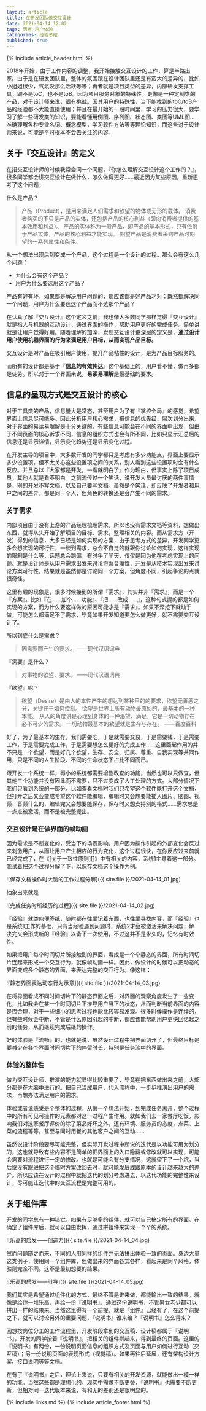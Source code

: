 ```yaml
---
layout: article
title: 在研发团队做交互设计
date: 2021-04-14 12:02
tags: 思考 用户体验 
categories: 经验总结
published: true
---
```


{% include article_header.html %}

2018年开始，由于工作内容的调整，我开始接触交互设计的工作，算是半路出家。由于是在研发团队里，整体的氛围跟在设计团队里还是有蛮大的差异的，比如小姐姐很少，气氛没那么活跃等等；再者就是项目类型的差异，内部研发支撑工具，即不是toC，也不是toB。因为项目服务对象的特殊性，更像是一种定制类的产品，对于设计师来说，很有挑战。因其用户的特殊性，当下能找到的toC/toB产品的经验都不大能直接使用；并且在最开始的一段时间里，学习的压力很大，要学习了解一些研发类的知识，要能看懂用例图、序列图、状态图、类图等UML图…准确理解各种专业名词、概念模型，学习软件方法等等理论知识，而这些对于设计师来说，可能是平时根本不会去关注的内容。

## 关于『交互设计』的定义

在招交互设计师的时候我常会问一个问题，『你怎么理解交互设计这个工作的？』，很多同学都会讲交互设计在做什么，怎么做得更好……最近因为某些原因，重新思考了这个问题。

什么是产品？

> 产品（Product），是用来满足人们需求和欲望的物体或无形的载体。 消费者购买的不只是产品的实体，还包括产品的核心利益（即向消费者提供的基本效用和利益）。 产品的实体称为一般产品，即产品的基本形式，只有依附于产品实体，产品的核心利益才能实现。 期望产品是消费者采购产品时期望的一系列属性和条件。 

从一个想法出现后到变成一个产品，这个过程是一个设计的过程。那么会有这么几个问题：

* 为什么会有这个产品？
* 用户为什么要选用这个产品？

产品有好有坏，如果都是解决用户问题的，那应该都是好产品才对；既然都解决同一个问题，用户为什么要选这个产品而不选那个产品？

在认真了解『交互设计』这个定义之前，我也像大多数同学那样觉得『交互设计』就是指人与机器的互动设计，通过界面的操作，帮助用户更好的完成任务。简单讲就是让用户觉得好用。随着理解的加深，发现交互设计更深层的定义是，**通过设计用户使用机器界面的行为来满足用户目标，从而实现产品目标。**

交互设计是对产品在吸引用户使用、提升产品粘性的设计，是为产品目标服务的。

而所有的设计都是基于『**信息的有效传达**』这个基础上的，用户看不懂，做再多都是徒劳。所以对于一个界面来说，**易读易理解**是最基础的要求。

## 信息的呈现方式是交互设计的核心

对于工具类的产品，信息量大是常态，甚至用户为了有『掌控全局』的感觉，希望界面上信息尽可能多。因此分析用户核心需求，把信息的优先级、层次划分出来，对于界面的易读易理解是十分关键的。有些信息可能会在不同的界面中出现，但由于不同页面的核心诉求不同，信息的组织方式也会有所不同，比如只显示汇总后的信息还是显示详情，显示变化趋势还是显示变化过程。

在开发主导的项目中，大多数开发的同学都只是考虑有多少功能点，界面上要显示多少设置项，但不太关心这些设置项之间的关系，别人看到这些设置项时会有什么反应。并且总以『大家都是开发，一看就明白了』作为理由，但事实上除了项目成员，其他人就是看不明白。之前流传过一个笑话，说开发人员最讨厌的两件事情是，别的开发不写文档，以及自己要写文档。虽然是个笑话，却反映了开发者和用户之间的差异，都是同一个人，但角色的转换还是会产生不同的需求。

### 关于需求

内部项目由于没有上游的产品经理梳理需求，所以也没有需求文档等资料，想做出东西，就得从头开始了解项目的目标、需求，整理相关的内容。而从需求方（开发）得到的信息，大多已经是如何实现的方案，由于思考方式的差异，开发同学更多会想实现的可行性，一谈到需求，总会不自觉的就跟你讨论如何实现，这样实现的限制是什么等，话题总会跑偏，有时争了半天，仅仅是因为他在考虑实现上的问题。就是设计师是从用户需求出发来讨论方案合理性，开发是从技术实现出发来讨论方案可行性，结果就是虽然都是讨论同一个方案，但角度不同，引起争论的点就很奇怪。

这里有趣的现象是，很多时候接到的所谓『需求』，其实并非『需求』，而是一个『方案』。比如『在……加个……功能』、『把……改成……』，这种句式提的都是如何实现的方案，而为什么要这样做的原因可能才是『需求』。如果不深挖下就动手做，可能怎么都满足不了需求，毕竟如果开发知道要怎么做更好，就不需要交互设计了。

所以到底什么是需求？

> 因需要而产生的要求。
> ——现代汉语词典

『需要』是什么？

> 对事物的欲望、要求。
> ——现代汉语词典

『欲望』呢？

> 欲望（Desire）是由人的本性产生的想达到某种目的的要求，欲望无善恶之分，关键在于如何控制。 欲望是世界上所有动物最原始的、最基本的一种本能。 从人的角度讲是心理到身体的一种渴望、满足，它是一切动物存在必不可少的需求。 一切动物最基本的欲望就是生存与存在。
> ——百度百科

好了，为了最基本的生存，我们需要吃，于是就需要交易，于是需要钱，于是需要工作，于是需要完成工作，于是需要想怎么更好的完成工作……这里面起作用的并不只是一个欲望，而是好几个欲望，生存、安全、归属、尊重、自我实现等共同作用，只是不同的人生阶段、不同的生命状态下占比不同而已。

跟开发一个系统一样，再小的系统都需要增删改查的功能，当然也可以只做查，但其他三个功能并没有因此而不需要，只不过变成了人工处理的方式。大部分情况下我们只看到系统的一部分，比如查看文档时我们只希望这个软件能打开这个文档，但打开之后又会变成希望这个软件能编辑，编辑时又会想要能插入图片、脑图、视频、音频什么的，编辑完又会想要能保存，保存时又想支持别的格式……需求总是一点点被激活，而不是被完整提出。

### 交互设计是在做界面的帧动画

因为需求是不断变化的，受当下的场景影响，用户因为操作引起的外部变化会反过来刺激用户，从而让用户产生相应的行为变化，这个过程很快，在你反应过来前就已经完成了，在《[关于一致性原则][]》中有相关的内容，系统1主导着这一部分。我试着把这个过程分解了下，以保存文档这个操作为例。

![保存文档操作时大脑的工作过程分解]({{ site.file }}/2021-04-14_01.jpg)

抽象出来就是

![完成任务时所经历的过程]({{ site.file }}/2021-04-14_02.jpg)

『经验』就类似便签纸，随时都在往里记着东西，也往里寻找内容，而『经验』也是系统1工作的基础，只有当经验遇到问题时，系统2才会被激活来解决问题，解决完又会形成新的『经验』以备下一次使用，不过这并不是永久的，记忆有时效性。

如果把用户每个时间切片所接触到的界面，看成是一个个静态的界面，所有时间切片连起来形成一个交互行为，就像帧动画一样。因此，做设计的时候可以把动态的界面变成多个静态的界面，来表达完整的交互行为。像这样：

![静态界面表达动态行为示意]({{ site.file }}/2021-04-14_03.jpg)

在将界面看成不同时间切片下的静态界面之后，对界面的观察角度发生了一些变化，比如我会在某一个时间切片下推导用户当下的状态，从而判断当前界面的内容是否合理，对于一些细小的思考过程也能比较容易发现。很多时候操作是连续的，但有些时候会中断，不管是什么原因引起的中断，都应该能帮助用户更快回忆起之前的任务，从而继续完成后继的操作。

好的体验是『流畅』的，也就是说，虽然设计过程中把界面切开了，但最终目标是要减少在各个界面时间切片下的停留时长，特别是任务流中的界面。

### 体验的整体性

做为交互设计师，推演的能力就显得比较重要了，毕竟在把东西做出来之前，大部分都是在大脑中进行的。把自己当成用户，代入流程中，一步步推演出用户的需求，再想办法满足用户的需求。

体验或者说感受是个整体的过程，从第一个想法开始，到完成任务离开，整个过程中的所有可见可操作的元素都对这一过程产生作用。就如我们去一家餐厅吃饭，影响我们对这家餐厅评价的除了菜品好坏之外，还有环境、服务员的态度，点菜、上菜的流程等等，甚至与同时用餐的其他客户之间的互动……

虽然说设计阶段要尽可能完整，但实际开发过程中所说的迭代是以功能可用为划分的，这也就导致有些内容不是简单的把界面上的入口隐藏或修改就可以实现，可能会需要对流程进行一定的修改。也就是可能会有分支情况，这就留下了一个坑，当后继没有跟进把这个临时方案改回去时，就可能发展成跟原本的设计越来越大的差异。所以应该在设计的过程中就把迭代的划分考虑进去，以迭代功能的完整性来设计，尽可能让迭代中的交互流程是完整可用的。

## 关于组件库

开发的同学总有一种错觉，如果有足够多的组件，就可以自己搞定所有的界面。在确定了组件库后，就可以自由发挥，通过拼组件来实现一个个的系统。

![乐高的启发——创造力]({{ site.file }}/2021-04-14_04.jpg)

然而问题随之而来，不同的人用同样的组件并无法拼出体验一致的页面。身边大量这类例子，使用同一个组件库，但做出来的界面各式各样，看起来是同个风格，体验则完全不同。这不是最初想要的结果。

![乐高的启发——引导]({{ site.file }}/2021-04-14_05.jpg)

我们其实是希望通过组件化的方式，最终不管是谁来做，都能输出一致的结果。就像是给你一堆乐高，再给一份『说明书』，通过这份说明书，不管男女老少都可以拼出一样的结果来。当然这里得有一个前提，就是『组件』已经有了，在这个前提之下，就可以讨论另外的重要问题，『说明书』谁来给？『说明书』怎么得来？

回想按岗位分工的工作流程里，开发阶段拿到的交互稿、设计稿都属于『说明书』，开发的同学按着『说明书』，把相关的组件拼起来，得到最终的页面。这里的『说明书』有两份，一份说明页面信息的组织方式及页面与用户如何进行互动（交互稿）；另一份说明页面的表现形式（视觉稿）。如果再往后延展，还有架构设计方案、接口说明等等文档。

在有了『说明书』之后，理论上来说，只要有相关的开发资源，就能做出一模一样的功能。当然这些都是理想化的，现实中需求不断更替，『说明书』也需要不断更新，但相对同一迭代版本来说，有和无的差别还是很明显的。

{% include links.md %}
{% include article_footer.html %}
